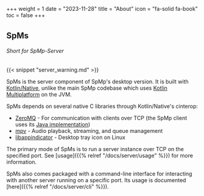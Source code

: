 +++
weight = 1
date = "2023-11-28"
title = "About"
icon = "fa-solid fa-book"
toc = false
+++

######

## SpMs
###### Short for SpMp-Server

######

{{< snippet "server_warning.md" >}}

SpMs is the server component of SpMp's desktop version. It is built with [Kotlin/Native](https://kotlinlang.org/docs/native-overview.html), unlike the main SpMp codebase which uses [Kotlin Multiplatform](https://kotlinlang.org/docs/multiplatform.html) on the JVM. 

SpMs depends on several native C libraries through Kotlin/Native's cinterop:
- [ZeroMQ](https://zeromq.org/) - For communication with clients over TCP (the SpMp client uses its [Java implementation](https://github.com/zeromq/jeromq))
- [mpv](https://mpv.io/) - Audio playback, streaming, and queue management
- [libappindicator](https://launchpad.net/libappindicator) - Desktop tray icon on Linux

The primary mode of SpMs is to run a server instance over TCP on the specified port. See [usage]({{% relref "/docs/server/usage" %}}) for more information.

SpMs also comes packaged with a command-line interface for interacting with another server running on a specific port. Its usage is documented [here]({{% relref "/docs/server/cli" %}}).
